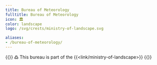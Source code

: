 ```yaml
---
title: Bureau of Meteorology
fulltitle: Bureau of Meteorology
icon: 🏛️
color: landscape
logo: /svg/crests/ministry-of-landscape.svg

aliases:
- /bureau-of-meteorology/
---
```

{{<note>}}
߷ This bureau is part of the {{<link/ministry-of-landscape>}}
{{</note>}}
